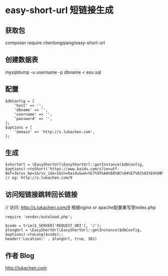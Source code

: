 # easy-short-url 短链接生成

## 获取包
composer require chenlongqiang/easy-short-url

## 创建数据表
mysqldump -u username -p dbname < esu.sql

## 配置
```
$dbConfig = [
    'host' => '',
    'dbname' => '',
    'username' => '',
    'password' => '',
];
$options = [
    'domain' => 'http://s.lukachen.com',
];
```

## 生成
```
$shortUrl = \EasyShortUrl\EasyShortUrl::getInstance($dbConfig, $options)->toShort('https://www.baidu.com/s?ie=utf-8&f=3&rsv_bp=1&rsv_idx=1&tn=baidu&wd=%E7%95%AA%E8%8C%84%E7%82%92%E8%9B%8B&oq=%25E7%2595%25AA%25E8%258C%2584%25E7%2582%2592%25E8%259B%258B&rsv_pq=85934537000db9aa&rsv_t=3f59xqFrSv6jrDyrT1OVxtG9CRa0wGzUDKU3UBOsxxQkzFQqY9rZWnBIvQQ&rqlang=cn&rsv_enter=0&prefixsug=%25E7%2595%25AA%25E8%258C%2584%25E7%2582%2592%25E8%259B%258B&rsp=0');
// eg: http://s.lukachen.com/9
```

## 访问短链接跳转回长链接
// 访问: http://s.lukachen.com/9 根据nginx or apache配置重写至index.php

```index.php
require 'vendor/autoload.php';

$code = trim($_SERVER['REQUEST_URI'], '/');
$longUrl = \EasyShortUrl\EasyShortUrl::getInstance($dbConfig, $options)->toLong($code);;
header('Location:' . $longUrl, true, 301)
```

## 作者 Blog
http://lukachen.com